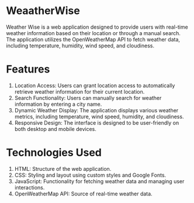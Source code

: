 # WeaatherWise

Weather Wise is a web application designed to provide users with real-time weather information based 
on their location or through a manual search. The application utilizes the OpenWeatherMap API to fetch weather data, 
including temperature, humidity, wind speed, and cloudiness.


# Features
1. Location Access: Users can grant location access to automatically retrieve weather information for their current location.
2. Search Functionality: Users can manually search for weather information by entering a city name.
3. Dynamic Weather Display: The application displays various weather metrics, including temperature, wind speed, humidity, and cloudiness.
4. Responsive Design: The interface is designed to be user-friendly on both desktop and mobile devices.



# Technologies Used
1. HTML: Structure of the web application.
2. CSS: Styling and layout using custom styles and Google Fonts.
3. JavaScript: Functionality for fetching weather data and managing user interactions.
4. OpenWeatherMap API: Source of real-time weather data.

